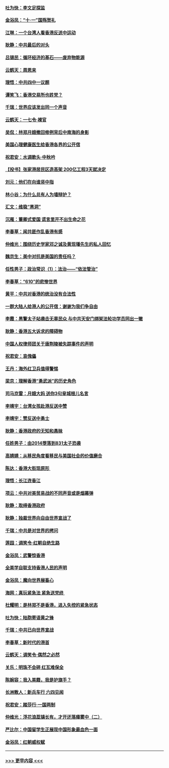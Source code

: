 #### [吐为快：李文足探监](../pages/nsc993/n11509622.md?t=09091600) 
#### [金浴凤：“十‧一”国殇贺礼](../pages/nsc993/n11509593.md?t=09091600) 
#### [江琳：一个台湾人看香港反送中运动](../pages/nsc993/n11509211.md?t=09091600) 
#### [耿静：中共最后的对头](../pages/nsc993/n11508308.md?t=09091600) 
#### [吕锡民：循环经济的基石——废弃物能源](../pages/nsc993/n11508212.md?t=09091600) 
#### [云鹤天：周恩来](../pages/nsc993/n11508055.md?t=09091600) 
#### [理悟：中共四中一议题](../pages/nsc993/n11507782.md?t=09091600) 
#### [谭笑飞：香港交易所也姓党？](../pages/nsc993/n11507753.md?t=09091600) 
#### [千瑞：世界应该发出同一个声音](../pages/nsc993/n11507290.md?t=09091600) 
#### [云鹤天：一七令‧裸官](../pages/nsc993/n11507177.md?t=09091600) 
#### [吴侃：林郑月娥撤回修例背后中南海的身影](../pages/nsc993/n11506876.md?t=09091600) 
#### [美国心理健康医生给香港各界的公开信](../pages/nsc993/n11506809.md?t=09091600) 
#### [祝君安：水调歌头‧中秋吟](../pages/nsc993/n11506758.md?t=09091600) 
#### [【投书】张家港居民区造高架 200亿工程3天就决定](../pages/nsc993/n11506682.md?t=09091600) 
#### [刘元：他们在向谁竖中指](../pages/nsc993/n11505384.md?t=09091600) 
#### [林小谷：为什么总有人为墙辩护？](../pages/nsc993/n11505226.md?t=09091600) 
#### [汇文：维稳“黑洞”](../pages/nsc993/n11504347.md?t=09091600) 
#### [沉雁：董卿式爱国 谎言里开不出生命之花](../pages/nsc993/n11503215.md?t=09091600) 
#### [李春草：闻共匪作乱香港有感](../pages/nsc993/n11503072.md?t=09091600) 
#### [仲维光：围绕历史学家邓之诚及黄现璠先生的私人回忆](../pages/nsc993/n11501330.md?t=09091600) 
#### [魏京生：美中对抗是美国的责任吗？](../pages/nsc993/n11500723.md?t=09091600) 
#### [任性男子：政治常识（1）：法治——“依法管治”](../pages/nsc993/n11500791.md?t=09091600) 
#### [李春草：“610”的悲惨世界](../pages/nsc993/n11501141.md?t=09091600) 
#### [黄平：中共对香港的统治没有合法性](../pages/nsc993/n11499473.md?t=09091600) 
#### [一群大陆人给港人的公开信：谢谢为我们争自由](../pages/nsc993/n11500402.md?t=09091600) 
#### [李霞：黑警太子站袭击无辜民众 与中共天安门绑架法轮功学员同出一辙](../pages/nsc993/n11499805.md?t=09091600) 
#### [耿静：香港五大诉求的障碍物](../pages/nsc993/n11497578.md?t=09091600) 
#### [中国人权律师团关于唐荆陵被失踪事件的声明](../pages/nsc993/n11500014.md?t=09091600) 
#### [祝君安：哀傀儡](../pages/nsc993/n11499776.md?t=09091600) 
#### [王丹：海外红卫兵值得警惕](../pages/nsc993/n11498138.md?t=09091600) 
#### [梁京：理解香港“勇武派”的历史角色](../pages/nsc993/n11498006.md?t=09091600) 
#### [司马京雷：月娥大妈  送你3句皇城根儿名言](../pages/nsc993/n11497885.md?t=09091600) 
#### [李靖宇：台湾女孩赴港反送中赞](../pages/nsc993/n11497721.md?t=09091600) 
#### [李靖宇：赞反送中勇士](../pages/nsc993/n11497452.md?t=09091600) 
#### [耿静：香港政府的无知和愚昧](../pages/nsc993/n11494238.md?t=09091600) 
#### [任姓男子：由2014堕落到831太子恐袭](../pages/nsc993/n11496683.md?t=09091600) 
#### [高婧婧：从移民角度看移民与美国社会的价值磨合](../pages/nsc993/n11495757.md?t=09091600) 
#### [陈达：香港大街现原形 ](../pages/nsc993/n11495441.md?t=09091600) 
#### [理悟：长江连香江](../pages/nsc993/n11495377.md?t=09091600) 
#### [项云：中共对美贸易战的不同声音或是烟幕弹](../pages/nsc993/n11494929.md?t=09091600) 
#### [耿静：取缔香港政府](../pages/nsc993/n11494218.md?t=09091600) 
#### [耿静：独裁世界向自由世界宣战了](../pages/nsc993/n11494190.md?t=09091600) 
#### [千瑞：中共是对世界的拷问](../pages/nsc993/n11493021.md?t=09091600) 
#### [莲园：调笑令‧红朝自绝生路](../pages/nsc993/n11493011.md?t=09091600) 
#### [金浴凤：武警惊香港](../pages/nsc993/n11492994.md?t=09091600) 
#### [全美学自联支持香港人民的声明](../pages/nsc993/n11492630.md?t=09091600) 
#### [金浴凤：魔向世界展畜心](../pages/nsc993/n11492599.md?t=09091600) 
#### [海网：真玩紧急法 紧急送党终 ](../pages/nsc993/n11492535.md?t=09091600) 
#### [杜耀明：是林郑不是香港，进入失控的紧急状态](../pages/nsc993/n11491420.md?t=09091600) 
#### [吐为快：陆胞寄语黄之锋](../pages/nsc993/n11491117.md?t=09091600) 
#### [千瑞：中共已向世界宣战](../pages/nsc993/n11490123.md?t=09091600) 
#### [李春草：新时代的港首](../pages/nsc993/n11489864.md?t=09091600) 
#### [云鹤天：调笑令·偶然之必然](../pages/nsc993/n11489701.md?t=09091600) 
#### [关乐：明珠不会碎 红瓦难保全](../pages/nsc993/n11489647.md?t=09091600) 
#### [陈婉容：我入美籍，我是护旗手？](../pages/nsc993/n11487908.md?t=09091600) 
#### [长洲散人：新兵车行 六四见闻](../pages/nsc993/n11487729.md?t=09091600) 
#### [祝君安：踏莎行‧一国两制](../pages/nsc993/n11487699.md?t=09091600) 
#### [仲维光：浮花浪蕊镇长有，才开还落瘴雾中（二）](../pages/nsc993/n11483286.md?t=09091600) 
#### [严比尔：中国留学生正展现中国形象最血色一面](../pages/nsc993/n11485145.md?t=09091600) 
#### [金浴凤：红朝威权赋](../pages/nsc993/n11485191.md?t=09091600) 

----
#### [ >>> 更早内容 <<< ](../indexes/nsc993-earlier.md)
